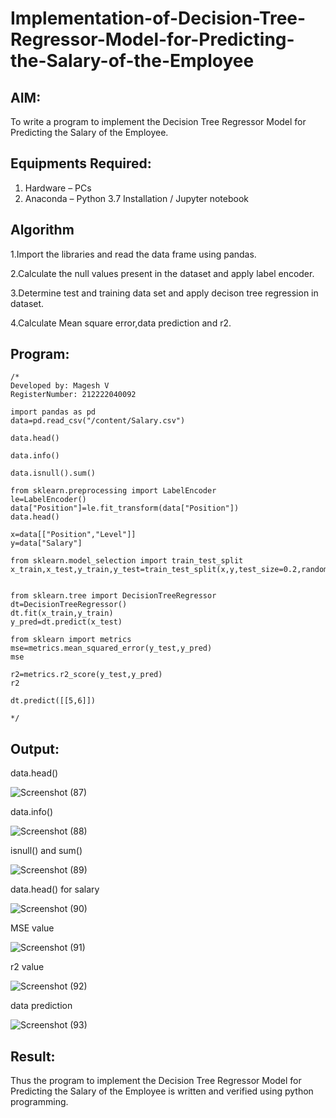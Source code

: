 # Implementation-of-Decision-Tree-Regressor-Model-for-Predicting-the-Salary-of-the-Employee

## AIM:
To write a program to implement the Decision Tree Regressor Model for Predicting the Salary of the Employee.

## Equipments Required:
1. Hardware – PCs
2. Anaconda – Python 3.7 Installation / Jupyter notebook

## Algorithm

1.Import the libraries and read the data frame using pandas.

2.Calculate the null values present in the dataset and apply label encoder.

3.Determine test and training data set and apply decison tree regression in dataset.

4.Calculate Mean square error,data prediction and r2.


## Program:
```
/*
Developed by: Magesh V
RegisterNumber: 212222040092 

import pandas as pd
data=pd.read_csv("/content/Salary.csv")

data.head()

data.info()

data.isnull().sum()

from sklearn.preprocessing import LabelEncoder
le=LabelEncoder()
data["Position"]=le.fit_transform(data["Position"])
data.head()

x=data[["Position","Level"]]
y=data["Salary"]

from sklearn.model_selection import train_test_split
x_train,x_test,y_train,y_test=train_test_split(x,y,test_size=0.2,random_state=2)


from sklearn.tree import DecisionTreeRegressor
dt=DecisionTreeRegressor()
dt.fit(x_train,y_train)
y_pred=dt.predict(x_test)

from sklearn import metrics
mse=metrics.mean_squared_error(y_test,y_pred)
mse

r2=metrics.r2_score(y_test,y_pred)
r2

dt.predict([[5,6]])
  
*/

```


## Output:

data.head()


![Screenshot (87)](https://github.com/MaheshMuthuL/Implementation-of-Decision-Tree-Regressor-Model-for-Predicting-the-Salary-of-the-Employee/assets/135570619/1ffe0340-c9bb-42f4-94b9-9a7e5685476a)



data.info()





![Screenshot (88)](https://github.com/MaheshMuthuL/Implementation-of-Decision-Tree-Regressor-Model-for-Predicting-the-Salary-of-the-Employee/assets/135570619/2c01c8da-ceda-4526-884c-90fe69fba2f6)







isnull() and sum()





![Screenshot (89)](https://github.com/MaheshMuthuL/Implementation-of-Decision-Tree-Regressor-Model-for-Predicting-the-Salary-of-the-Employee/assets/135570619/c881dcb6-f1ee-44df-add5-7a31bf64b62e)








data.head() for salary





![Screenshot (90)](https://github.com/MaheshMuthuL/Implementation-of-Decision-Tree-Regressor-Model-for-Predicting-the-Salary-of-the-Employee/assets/135570619/a8aec5f0-b3e7-4bc5-9314-e00e4354dd76)







MSE value




![Screenshot (91)](https://github.com/MaheshMuthuL/Implementation-of-Decision-Tree-Regressor-Model-for-Predicting-the-Salary-of-the-Employee/assets/135570619/a41eb798-9949-4f4e-a378-ab125866932a)







r2 value





![Screenshot (92)](https://github.com/MaheshMuthuL/Implementation-of-Decision-Tree-Regressor-Model-for-Predicting-the-Salary-of-the-Employee/assets/135570619/9f79b3e4-12d1-473a-b1d3-ebe00cd8c753)





data prediction






![Screenshot (93)](https://github.com/MaheshMuthuL/Implementation-of-Decision-Tree-Regressor-Model-for-Predicting-the-Salary-of-the-Employee/assets/135570619/512a4cd9-8073-4167-9149-9527af26a22e)










## Result:
Thus the program to implement the Decision Tree Regressor Model for Predicting the Salary of the Employee is written and verified using python programming.
